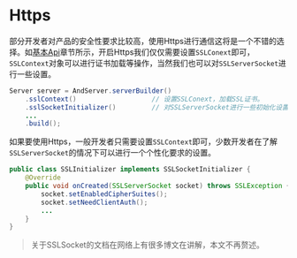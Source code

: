 # Https

部分开发者对产品的安全性要求比较高，使用Https进行通信这将是一个不错的选择。如[基本Api](../base/api.md)章节所示，开启Https我们仅仅需要设置`SSLConext`即可，`SSLContext`对象可以进行证书加载等操作，当然我们也可以对`SSLServerSocket`进行一些设置。

```java
Server server = AndServer.serverBuilder()
	.sslContext()                   // 设置SSLConext，加载SSL证书。
	.sslSocketInitializer()         // 对SSLServerSocket进行一些初始化设置。
	...
	.build();
```

如果要使用Https，一般开发者只需要设置`SSLContext`即可，少数开发者在了解`SSLServerSocket`的情况下可以进行一个个性化要求的设置。

```java
public class SSLInitializer implements SSLSocketInitializer {
    @Override
    public void onCreated(SSLServerSocket socket) throws SSLException {
		socket.setEnabledCipherSuites();
        socket.setNeedClientAuth();
        ...
    }
}
```

> 关于SSLSocket的文档在网络上有很多博文在讲解，本文不再赘述。